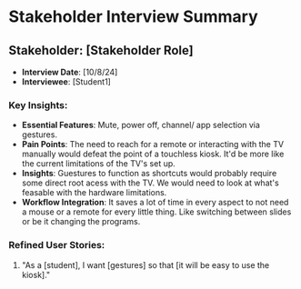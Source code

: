 # Stakeholder Interview Summary
## Stakeholder: [Stakeholder Role]
- **Interview Date**: [10/8/24]
- **Interviewee**: [Student1]
### Key Insights:
- **Essential Features**: Mute, power off, channel/ app selection via gestures.
- **Pain Points**: The need to reach for a remote or interacting with the TV manually would defeat the point of a touchless kiosk. It'd be more like the current limitations of the TV's set up.
- **Insights**: Guestures to function as shortcuts would probably require some direct root acess with the TV. We would need to look at what's feasable with the hardware limitations.
- **Workflow Integration**:  It saves a lot of time in every aspect to not need a mouse or a remote for every little thing. Like switching between slides or be it changing the programs.
### Refined User Stories:
1. "As a [student], I want [gestures] so that [it will be easy to use the kiosk]."